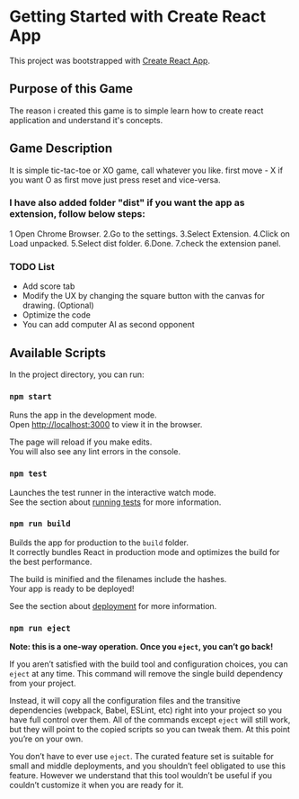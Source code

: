 # Getting Started with Create React App

This project was bootstrapped with [Create React App](https://github.com/facebook/create-react-app).

## Purpose of this Game

The reason i created this game is to simple learn how to create react application and understand it's concepts.

## Game Description

It is simple tic-tac-toe or XO game, call whatever you like.
first move - X if you want O as first move just press reset and vice-versa.

### I have also added folder "dist" if you want the app as extension, follow below steps:
1 Open Chrome Browser.
2.Go to the settings.
3.Select Extension.
4.Click on Load unpacked.
5.Select dist folder.
6.Done.
7.check the extension panel.

### TODO List
* Add score tab
* Modify the UX by changing the square button with the canvas for drawing. (Optional)
* Optimize the code
* You can add computer AI as second opponent

## Available Scripts

In the project directory, you can run:

### `npm start`

Runs the app in the development mode.\
Open [http://localhost:3000](http://localhost:3000) to view it in the browser.

The page will reload if you make edits.\
You will also see any lint errors in the console.

### `npm test`

Launches the test runner in the interactive watch mode.\
See the section about [running tests](https://facebook.github.io/create-react-app/docs/running-tests) for more information.

### `npm run build`

Builds the app for production to the `build` folder.\
It correctly bundles React in production mode and optimizes the build for the best performance.

The build is minified and the filenames include the hashes.\
Your app is ready to be deployed!

See the section about [deployment](https://facebook.github.io/create-react-app/docs/deployment) for more information.

### `npm run eject`

**Note: this is a one-way operation. Once you `eject`, you can’t go back!**

If you aren’t satisfied with the build tool and configuration choices, you can `eject` at any time. This command will remove the single build dependency from your project.

Instead, it will copy all the configuration files and the transitive dependencies (webpack, Babel, ESLint, etc) right into your project so you have full control over them. All of the commands except `eject` will still work, but they will point to the copied scripts so you can tweak them. At this point you’re on your own.

You don’t have to ever use `eject`. The curated feature set is suitable for small and middle deployments, and you shouldn’t feel obligated to use this feature. However we understand that this tool wouldn’t be useful if you couldn’t customize it when you are ready for it.

